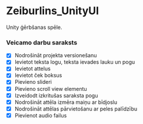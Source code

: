 # Zeiburlins_UnityUI
Unity ģērbšanas spēle.
### Veicamo darbu saraksts
- [x] Nodrošināt projekta versionešanu
- [x] Ievietot teksta logu, teksta ievades lauku un pogu
- [x] Ievietot attelus
- [x] Ievietot ček boksus
- [x] Pievieno slideri
- [x] Pievieno scroll view elementu
- [x]  Izveidodt izkritušas saraksta pogu
- [x]  Nodrošināt attēla izmēra maiņu ar bīdjoslu 
- [x]  Nodrošināt attēlas pārvietošanu ar peles palīdzību
- [x]  Pievienot audio failus
